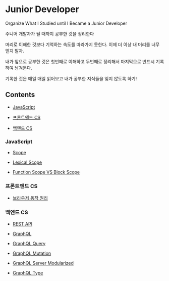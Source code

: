 # Junior Developer

Organize What I Studied until I Became a Junior Developer<br>

주니어 개발자가 될 때까지 공부한 것을 정리한다<br>

머리로 이해한 것보다 기억하는 속도를 따라가지 못한다. 이제 더 이상 내 머리를 너무 믿지 말자.<br>

내가 앞으로 공부한 것은 첫번째로 이해하고 두번째로 정리해서 마지막으로 반드시 기록하여 남겨둔다.<br>

기록한 것은 매일 매일 읽어보고 내가 공부한 지식들을 잊지 않도록 하기!<br>

## Contents

- [JavaScript](#JavaScript)

- [프론트엔드 CS](#프론트엔드-CS)

- [백엔드 CS](#백엔드-CS)

### JavaScript

- [Scope](./Record/JavaScript/Scope/Scope.md)

- [Lexical Scope](./Record/JavaScript/LexicalScope/LexicalScope.md)

- [Function Scope VS Block Scope](./Record/JavaScript/FVSB-Scope/FVSB-Scope.md)

### 프론트엔드 CS

- [브라우저 동작 원리](./Record/FrontEnd/Render/Render.md)

### 백엔드 CS

- [REST API](./Record/BackEnd/RestAPI/RestAPI.md)

- [GraphQL](./Record/BackEnd/GraphQL/GraphQL.md)

- [GraphQL Query](./Record/BackEnd/GraphQL/Query.md)

- [GraphQL Mutation](./Record/BackEnd/GraphQL/Mutation.md)

- [GraphQL Server Modularized](./Record/BackEnd/GraphQL/Modularize.md)

- [GraphQL Type](./Record/BackEnd/GraphQL/Type.md)

